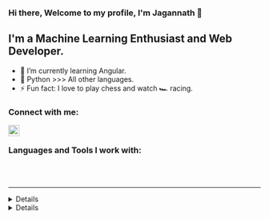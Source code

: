 ### Hi there, Welcome to my profile, I'm Jagannath 👋 


## I'm a Machine Learning Enthusiast and Web Developer.


- 🌱 I’m currently learning Angular.
- 🐍 Python >>> All other languages.
- ⚡ Fun fact: I love to play chess and watch 🏎 racing.

### Connect with me:


[<img align="left" alt="Jagannath | LinkedIn" width="22px" src="https://cdn.jsdelivr.net/npm/simple-icons@v3/icons/linkedin.svg" />][linkedin]


<br />

### Languages and Tools I work with:



<br />
<br />

---


<details>

  <img align="left" alt="Jagannath's GitHub Stats" src="https://github-readme-stats.Jagannath7.vercel.app/api?username=Jagannath7&show_icons=true&hide_border=true&theme=gruvbox" />

</details>


<details>

[![Top Langs](https://github-readme-stats.vercel.app/api/top-langs/?username=Jagannath7)](https://github.com/Jagannath7/github-readme-stats)



</details>


[linkedin]: linkedin.com/in/jagannath-jayanti-92020b194
